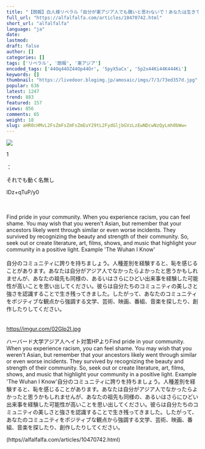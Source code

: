 ```yaml
---
title: "【朗報】白人様リベラル「自分が東アジア人でも醜いと思わないで！あなたは生きててもいいのよ！」 "
full_url: "https://alfalfalfa.com/articles/10470742.html"
short_url: "alfalfalfa"
language: "ja"
date: 
lastmod: 
draft: false
author: []
categories: []
tags: ['リベラル', '朗報', '東アジア']
encoded_tags: ['44Oq44OZ44Op44Or', '5pyX5aCx', '5p2x44Ki44K444Ki']
keywords: []
thumbnail: "https://livedoor.blogimg.jp/amosaic/imgs/7/3/73ed357d.jpg"
popular: 636
latest: 1247
trend: 883
featured: 157
views: 856
comments: 65
weight: 18
slug: aHR0cHMvL2FsZmFsZmFsZmEuY29tL2FydGljbGVzLzEwNDcwNzQyLmh0bWw=
---
```


![](https://livedoor.blogimg.jp/amosaic/imgs/7/3/73ed357d.jpg)

<div><p class='res_info'><p class='res_num'>1</p>：<p class='res_name'>それでも動く名無し</p><p class='res_matome'><p class='res_id'>IDz+qTuP/y0</p></p></p><br> <br> Find pride in your community. When you experience racism, you can feel shame. You may wish that you weren't Asian, but remember that your ancestors likely went through similar or even worse incidents. They survived by recognizing the beauty and strength of their community. So, seek out or create literature, art, films, shows, and music that highlight your community in a positive light. Example 'The Wuhan I Know'<br> <br> 自分のコミュニティに誇りを持ちましょう。人種差別を経験すると、恥を感じることがあります。あなたは自分がアジア人でなかったらよかったと思うかもしれませんが、あなたの祖先も同様の、あるいはさらにひどい出来事を経験した可能性が高いことを思い出してください。彼らは自分たちのコミュニティの美しさと強さを認識することで生き残ってきました。したがって、あなたのコミュニティをポジティブな観点から強調する文学、芸術、映画、番組、音楽を探したり、創作したりしてください。<br> <br> <br><a href='https//imgur.com/02Glp2I.jpg' target='_blank' rel='nofollow'>https//imgur.com/02Glp2I.jpg</a><p>ハーバード大学アジア人ヘイト対策HPよりFind pride in your community. When you experience racism, you can feel shame. You may wish that you weren't Asian, but remember that your ancestors likely went through similar or even worse incidents. They survived by recognizing the beauty and strength of their community. So, seek out or create literature, art, films, shows, and music that highlight your community in a positive light. Example 'The Wuhan I Know'自分のコミュニティに誇りを持ちましょう。人種差別を経験すると、恥を感じることがあります。あなたは自分がアジア人でなかったらよかったと思うかもしれませんが、あなたの祖先も同様の、あるいはさらにひどい出来事を経験した可能性が高いことを思い出してください。彼らは自分たちのコミュニティの美しさと強さを認識することで生き残ってきました。したがって、あなたのコミュニティをポジティブな観点から強調する文学、芸術、映画、番組、音楽を探したり、創作したりしてください。</p></div>

(https//alfalfalfa.com/articles/10470742.html)
